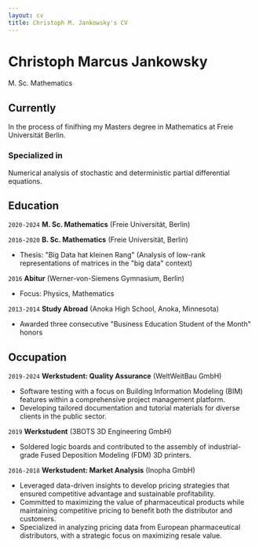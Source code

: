 ```yaml
---
layout: cv
title: Christoph M. Jankowsky's CV
---
```

# Christoph Marcus Jankowsky
M. Sc. Mathematics

## Currently

In the process of finifhing my Masters degree in Mathematics at Freie Universität Berlin.

### Specialized in

Numerical analysis of stochastic and deterministic partial differential equations.

## Education

`2020-2024`
__M. Sc. Mathematics__ (Freie Universität, Berlin)

`2016-2020`
__B. Sc. Mathematics__ (Freie Universität, Berlin)

- Thesis: "Big Data hat kleinen Rang" (Analysis of low-rank representations of matrices in the "big data" context)

`2016`
__Abitur__ (Werner-von-Siemens Gymnasium, Berlin)

- Focus: Physics, Mathematics

`2013-2014`
__Study Abroad__ (Anoka High School, Anoka, Minnesota)

- Awarded three consecutive "Business Education Student of the Month" honors

## Occupation

`2019-2024`
__Werkstudent: Quality Assurance__ (WeltWeitBau GmbH)

- Software testing with a focus on Building Information Modeling (BIM) features within a comprehensive project management platform.
- Developing tailored documentation and tutorial materials for diverse clients in the public sector.

`2019`
__Werkstudent__ (3BOTS 3D Engineering GmbH)

- Soldered logic boards and contributed to the assembly of industrial-grade Fused Deposition Modeling (FDM) 3D printers.

`2016-2018`
__Werkstudent: Market Analysis__ (Inopha GmbH)

- Leveraged data-driven insights to develop pricing strategies that ensured competitive advantage and sustainable profitability.
- Committed to maximizing the value of pharmaceutical products while maintaining competitive pricing to benefit both the distributor and customers.
- Specialized in analyzing pricing data from European pharmaceutical distributors, with a strategic focus on maximizing resale value.


<!-- ### Footer

Last updated: October 2023 -->
